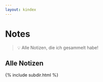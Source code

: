 ```yaml
---
layout: kindex
---
```


# Notes

> 💡 Alle Notizen, die ich gesammelt habe!

## Alle Notizen
{% include subdir.html %}
